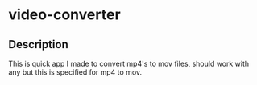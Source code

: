 # video-converter

## Description
This is quick app I made to convert mp4's to mov files, should work with any but this is specified for mp4 to mov.